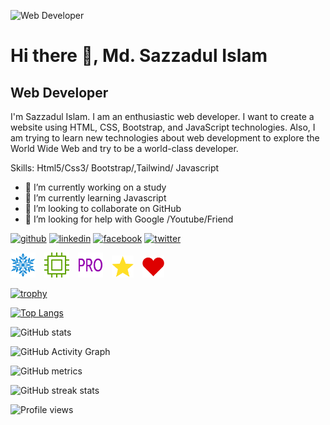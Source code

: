 ![Web Developer](https://media.licdn.com/dms/image/D5616AQENeW-MtW4sbg/profile-displaybackgroundimage-shrink_350_1400/0/1670598815550?e=1683763200&v=beta&t=_EQA7HQBaZxqcw--QIo6fSm-YwtYF81fBL7zNFll86I)
# Hi there 👋, Md. Sazzadul Islam
## Web Developer


I'm Sazzadul Islam. I am an enthusiastic web developer. I want to create a website using HTML, CSS, Bootstrap, and JavaScript technologies. Also, I am trying to learn new technologies about web development to explore the World Wide Web and try to be a world-class developer.

Skills: Html5/Css3/ Bootstrap/,Tailwind/ Javascript

- 🔭 I’m currently working on a study 
- 🌱 I’m currently learning Javascript 
- 👯 I’m looking to collaborate on GitHub 
- 🤔 I’m looking for help with Google /Youtube/Friend 


[<img src='https://cdn.jsdelivr.net/npm/simple-icons@3.0.1/icons/github.svg' alt='github' height='40'>](https://github.com/https://github.com/sazzad7066)  [<img src='https://cdn.jsdelivr.net/npm/simple-icons@3.0.1/icons/linkedin.svg' alt='linkedin' height='40'>](https://www.linkedin.com/in/https://www.linkedin.com/in/sazzad661//)  [<img src='https://cdn.jsdelivr.net/npm/simple-icons@3.0.1/icons/facebook.svg' alt='facebook' height='40'>](https://www.facebook.com/https://www.facebook.com/sazzad7066)  [<img src='https://cdn.jsdelivr.net/npm/simple-icons@3.0.1/icons/twitter.svg' alt='twitter' height='40'>](https://twitter.com/https://twitter.com/Sazzadu70064035)  

<a href='https://archiveprogram.github.com/'><img src='https://raw.githubusercontent.com/acervenky/animated-github-badges/master/assets/acbadge.gif' width='40' height='40'></a> <a href='https://docs.github.com/en/developers'><img src='https://raw.githubusercontent.com/acervenky/animated-github-badges/master/assets/devbadge.gif' width='40' height='40'></a> <a href='https://github.com/pricing'><img src='https://raw.githubusercontent.com/acervenky/animated-github-badges/master/assets/pro.gif' width='40' height='40'></a> <a href='https://stars.github.com/'><img src='https://raw.githubusercontent.com/acervenky/animated-github-badges/master/assets/starbadge.gif' width='35' height='35'></a> <a href='https://docs.github.com/en/github/supporting-the-open-source-community-with-github-sponsors'><img src='https://raw.githubusercontent.com/acervenky/animated-github-badges/master/assets/sponsorbadge.gif' width='35' height='35'></a> 

[![trophy](https://github-profile-trophy.vercel.app/?username=https://github.com/sazzad7066)](https://github.com/ryo-ma/github-profile-trophy)

[![Top Langs](https://github-readme-stats.vercel.app/api/top-langs/?username=https://github.com/sazzad7066)](https://github.com/anuraghazra/github-readme-stats)

![GitHub stats](https://github-readme-stats.vercel.app/api?username=https://github.com/sazzad7066&show_icons=true)  

![GitHub Activity Graph](https://activity-graph.herokuapp.com/graph?username=https://github.com/sazzad7066)  

![GitHub metrics](https://metrics.lecoq.io/https://github.com/sazzad7066)  

![GitHub streak stats](https://streak-stats.demolab.com/?user=https://github.com/sazzad7066)  

![Profile views](https://gpvc.arturio.dev/https://github.com/sazzad7066)  

